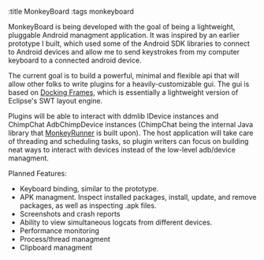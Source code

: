 :title MonkeyBoard
:tags monkeyboard

MonkeyBoard is being developed with the goal of being a lightweight, pluggable Android managment application.
It was inspired by an earlier prototype I built, which used some of the Android SDK
libraries to connect to Android devices and allow me to send keystrokes from my computer keyboard to a connected android device.

The current goal is to build a powerful, minimal and flexible api that will allow
other folks to write plugins for a heavily-customizable gui.
The gui is based on [Docking Frames](https://github.com/Benoker/DockingFrames),
which is essentially a lightweight version of Eclipse's SWT layout engine.

Plugins will be able to interact with ddmlib IDevice instances and ChimpChat AdbChimpDevice instances
(ChimpChat being the internal Java library that
[MonkeyRunner](http://developer.android.com/tools/help/monkeyrunner_concepts.html) is built upon).
The host application will take care of threading and scheduling tasks,
so plugin writers can focus on building neat ways to interact with devices instead of the low-level adb/device managment.

Planned Features:

* Keyboard binding, similar to the prototype.
* APK managment. Inspect installed packages, install, update, and remove packages,
as well as inspecting .apk files.
* Screenshots and crash reports
* Ability to view simultaneous logcats from different devices.
* Performance monitoring
* Process/thread managment
* Clipboard managment